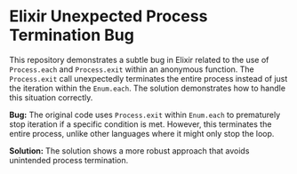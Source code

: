 # Elixir Unexpected Process Termination Bug

This repository demonstrates a subtle bug in Elixir related to the use of `Process.each` and `Process.exit` within an anonymous function.  The `Process.exit` call unexpectedly terminates the entire process instead of just the iteration within the `Enum.each`. The solution demonstrates how to handle this situation correctly.

**Bug:** The original code uses `Process.exit` within `Enum.each` to prematurely stop iteration if a specific condition is met. However, this terminates the entire process, unlike other languages where it might only stop the loop.

**Solution:** The solution shows a more robust approach that avoids unintended process termination.